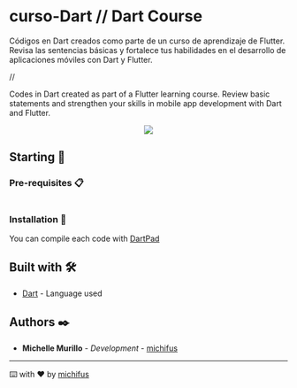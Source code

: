 # curso-Dart // Dart Course

Códigos en Dart creados como parte de un curso de aprendizaje de Flutter. Revisa las sentencias básicas y fortalece tus habilidades en el desarrollo de aplicaciones móviles con Dart y Flutter.

//

Codes in Dart created as part of a Flutter learning course. Review basic statements and strengthen your skills in mobile app development with Dart and Flutter.

<p align="center">
 <img src="https://img.shields.io/badge/Status-Finished-green">  
</p>
   
## Starting 🚀

### Pre-requisites 📋

```
```

### Installation 🔧
You can compile each code with [DartPad](https://dartpad.dev/?)

## Built with 🛠️

* [Dart](#) - Language used

## Authors ✒️

* **Michelle Murillo** - *Development* - [michifus](https://github.com/michifus)

---
⌨️ with ❤️ by [michifus](https://github.com/michifus) 

